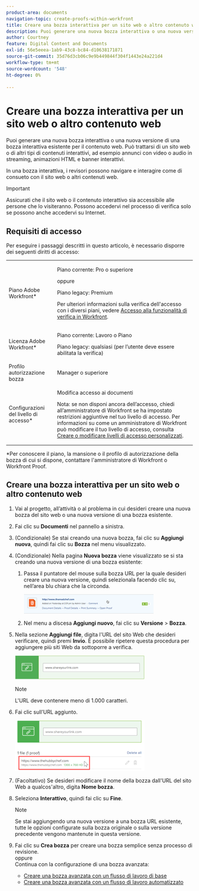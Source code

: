 ```yaml
---
product-area: documents
navigation-topic: create-proofs-within-workfront
title: Creare una bozza interattiva per un sito web o altro contenuto web
description: Puoi generare una nuova bozza interattiva o una nuova versione di una bozza interattiva esistente per il contenuto web. Può trattarsi di un sito web o di altri tipi di contenuti interattivi, ad esempio annunci con video o audio in streaming, animazioni HTML e banner interattivi.
author: Courtney
feature: Digital Content and Documents
exl-id: 56e5eeea-1ab9-43c8-bc84-d10638171871
source-git-commit: 35d76d3cb06c9e9b449844f304f1443e24a221d4
workflow-type: tm+mt
source-wordcount: '548'
ht-degree: 0%

---
```


# Creare una bozza interattiva per un sito web o altro contenuto web

Puoi generare una nuova bozza interattiva o una nuova versione di una bozza interattiva esistente per il contenuto web. Può trattarsi di un sito web o di altri tipi di contenuti interattivi, ad esempio annunci con video o audio in streaming, animazioni HTML e banner interattivi.

In una bozza interattiva, i revisori possono navigare e interagire come di consueto con il sito web o altri contenuti web.

>[!IMPORTANT]
>
>Assicurati che il sito web o il contenuto interattivo sia accessibile alle persone che lo visiteranno. Possono accedervi nel processo di verifica solo se possono anche accedervi su Internet.

## Requisiti di accesso

Per eseguire i passaggi descritti in questo articolo, è necessario disporre dei seguenti diritti di accesso:

<table style="table-layout:auto"> 
 <col> 
 <col> 
 <tbody> 
  <tr> 
   <td role="rowheader">Piano Adobe Workfront*</td> 
   <td> <p>Piano corrente: Pro o superiore</p> <p>oppure</p> <p>Piano legacy: Premium</p> <p>Per ulteriori informazioni sulla verifica dell'accesso con i diversi piani, vedere <a href="/help/quicksilver/administration-and-setup/manage-workfront/configure-proofing/access-to-proofing-functionality.md" class="MCXref xref">Accesso alla funzionalità di verifica in Workfront</a>.</p> </td> 
  </tr> 
  <tr> 
   <td role="rowheader">Licenza Adobe Workfront*</td> 
   <td> <p>Piano corrente: Lavoro o Piano</p> <p>Piano legacy: qualsiasi (per l’utente deve essere abilitata la verifica)</p> </td> 
  </tr> 
  <tr> 
   <td role="rowheader">Profilo autorizzazione bozza </td> 
   <td>Manager o superiore</td> 
  </tr> 
  <tr> 
   <td role="rowheader">Configurazioni del livello di accesso*</td> 
   <td> <p>Modifica accesso ai documenti</p> <p>Nota: se non disponi ancora dell’accesso, chiedi all’amministratore di Workfront se ha impostato restrizioni aggiuntive nel tuo livello di accesso. Per informazioni su come un amministratore di Workfront può modificare il tuo livello di accesso, consulta <a href="../../../administration-and-setup/add-users/configure-and-grant-access/create-modify-access-levels.md" class="MCXref xref">Creare o modificare livelli di accesso personalizzati</a>.</p> </td> 
  </tr> 
 </tbody> 
</table>

&#42;Per conoscere il piano, la mansione o il profilo di autorizzazione della bozza di cui si dispone, contattare l&#39;amministratore di Workfront o Workfront Proof.

## Creare una bozza interattiva per un sito web o altro contenuto web

1. Vai al progetto, all’attività o al problema in cui desideri creare una nuova bozza del sito web o una nuova versione di una bozza esistente.
1. Fai clic su **Documenti** nel pannello a sinistra.
1. (Condizionale) Se stai creando una nuova bozza, fai clic su **Aggiungi nuova**, quindi fai clic su **Bozza** nel menu visualizzato.

1. (Condizionale) Nella pagina **Nuova bozza** viene visualizzato se si sta creando una nuova versione di una bozza esistente:

   1. Passa il puntatore del mouse sulla bozza URL per la quale desideri creare una nuova versione, quindi selezionala facendo clic su, nell’area blu chiara che la circonda.

      ![Seleziona_bozza_selezionando_sfondo_azzurro_chiaro.png](assets/select-proof-by-selecting-light-blue-background-350x52.png)


   1. Nel menu a discesa **Aggiungi nuovo**, fai clic su **Versione** > **Bozza**.

1. Nella sezione **Aggiungi file**, digita l&#39;URL del sito Web che desideri verificare, quindi premi **Invio**.  È possibile ripetere questa procedura per aggiungere più siti Web da sottoporre a verifica.

   ![proof_website.png](assets/proof-website-350x65.png)


   >[!NOTE]
   >
   > L&#39;URL deve contenere meno di 1.000 caratteri.

1. Fai clic sull’URL aggiunto.

   ![](assets/click-url-350x137.png)

1. (Facoltativo) Se desideri modificare il nome della bozza dall&#39;URL del sito Web a qualcos&#39;altro, digita **Nome bozza**.
1. Seleziona **Interattivo**, quindi fai clic su **Fine**.

   >[!NOTE]
   >
   >Se stai aggiungendo una nuova versione a una bozza URL esistente, tutte le opzioni configurate sulla bozza originale o sulla versione precedente vengono mantenute in questa versione.

1. Fai clic su **Crea bozza** per creare una bozza semplice senza processo di revisione.\
   oppure\
   Continua con la configurazione di una bozza avanzata:

   * [Creare una bozza avanzata con un flusso di lavoro di base](../../../review-and-approve-work/proofing/creating-proofs-within-workfront/configure-basic-proof-workflow.md)
   * [Creare una bozza avanzata con un flusso di lavoro automatizzato](../../../review-and-approve-work/proofing/creating-proofs-within-workfront/create-automated-proof-workflow.md)
